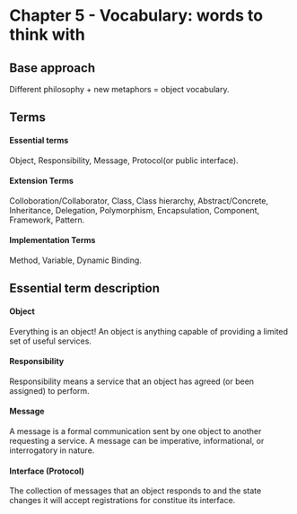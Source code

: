 # Chapter 5 - Vocabulary: words to think with

## Base approach
Different philosophy + new metaphors = object vocabulary.

## Terms
#### Essential terms
Object, Responsibility, Message, Protocol(or public interface).

#### Extension Terms
Colloboration/Collaborator, Class, Class hierarchy, Abstract/Concrete,
Inheritance, Delegation, Polymorphism, Encapsulation, Component, Framework,
Pattern.

#### Implementation Terms
Method, Variable, Dynamic Binding.

## Essential term description
#### Object
Everything is an object!
An object is anything capable of providing a limited set
of useful services.

#### Responsibility
Responsibility means a service
that an object has agreed (or been assigned) to perform.

#### Message
A message is a formal communication sent by one object to another
requesting a service.
A message can be imperative, informational, or interrogatory in nature.

#### Interface (Protocol)
The collection of messages that an object responds to and the state changes
it will accept registrations for constitue its interface.

